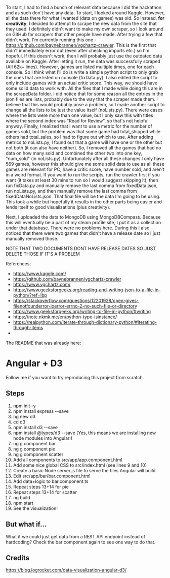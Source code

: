 To start, I had to find a bunch of relevant data because I did the hackathon and as such don't have any data. To start, I looked around Kaggle. However, all the data there for what I wanted (data on games) was old. So instead, **for creativity**, I decided to attempt to scrape the new data from the site that they used. I definitely didn't want to make my own scraper, so I look around on GitHub for scrapers that other people have made. After trying a few that didn't work, I'm currently running this one - https://github.com/baynebrannen/vgchartz-crawler. This is the first that didn't immediately error out (even after checking imports etc.) so I'm hopeful. If this doesn't work, then I will probably just use the outdated data available on Kaggle. After letting it run, the data was successfully scraped (All 62k+ lines). However, games are listed multiple times, one for each console. So I think what I'll do is write a simple python script to only grab the ones that are listed on console (fixData.py). I also edited the script to only include games with an actual critic score. This way, we should have some solid data to work with. All the files that I made while doing this are in the scrapeData folder. I did notice that for some reason all the entries in the json files are lists, probably due to the way that the scraper made them. I believe that this would probably pose a problem, so I made another script to change all the lists to be just the value itself (noLists.py). There were cases where the lists were more than one value, but I only saw this with titles where the second index was "Read for Review", so that's not helpful anyway. Finally, I realized that I want to use a metric for the number of games sold, but the problem was that some game had total_shipped while others had total_sales, so I had to figure out which to use. After adding metrics to noLists.py, I found out that a game will have one or the other but not both (it can also have neither). So, I removed all the games that had no data on how many sold and combined the other two into one key, "num_sold" (in noLists.py). Unfortunately after all these changes I only have 569 games, however this should give me some solid data to use as all these games are relevant for PC, have a critic score, have number sold, and aren't in a weird format. If you want to run the scripts, run the crawler first if you want (it takes at least 30 mins to run so I would suggest skipping it), then run fixData.py and manually remove the last comma from fixedData.json, run noLists.py, and then manually remove the last comma from fixedDataNoLists.json. That final file will be the data I'm going to be using. This took a while but hopefully it results in the other parts being easier and lends itself to good visualizations (plus creativity). 

Next, I uploaded the data to MongoDB using MongoDBCompass. Because this will eventually be a part of my steam profile site, I put it as a collection under that database. There were no problems here. During this I also noticed that there were two games that didn't have a release date so I just manually removed those. 

NOTE THAT TWO DOCUMENTS DONT HAVE RELEASE DATES SO JUST DELETE THOSE IF IT'S A PROBLEM


References:
* https://www.kaggle.com/
* https://github.com/baynebrannen/vgchartz-crawler
* https://www.vgchartz.com/
* https://www.geeksforgeeks.org/reading-and-writing-json-to-a-file-in-python/?ref=lbp
* https://stackoverflow.com/questions/12201928/open-gives-filenotfounderror-ioerror-errno-2-no-such-file-or-directory
* https://www.geeksforgeeks.org/writing-to-file-in-python/#writing
* https://note.nkmk.me/en/python-type-isinstance/
* https://realpython.com/iterate-through-dictionary-python/#iterating-through-items
* 


The README that was already here:

Angular + D3
============
Follow me if you want to try reproducing this project from scratch.

Steps
-----
1. npm init -y
2. npm install express --save
3. ng new d3
4. cd d3
5. npm install d3 --save
6. npm install @types/d3 --save
(Yes, this means we are installing new node modules into Angular!)
7. ng g component bar
8. ng g component pie
9. ng g component scatter
10. Add all components to src/app/app.component.html
11. Add some nice global CSS to src/index.html (see lines 9 and 10)
12. Create a basic Node server.js file to serve the files Angular will build
13. Edit src/app/bar/bar.component.html
14. Add data+logic to bar.component.ts
15. Repeat steps 13+14 for pie
16. Repeat steps 13+14 for scatter
17. ng build
18. npm start
19. See the visualization!

But what if...
--------------
What if we could just get data from a REST API endpoint instead of hardcoding?
Check the bar component again to see one way to do that.

Credits
-------
https://blog.logrocket.com/data-visualization-angular-d3/
